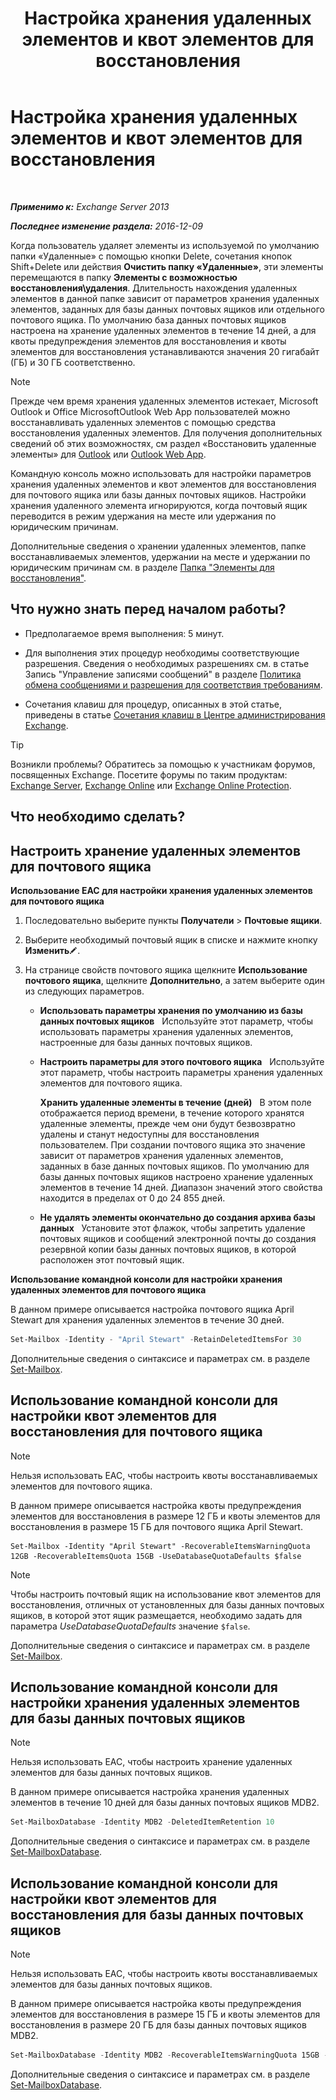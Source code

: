 ﻿---
title: 'Настройка хранения удаленных элементов и квот элементов для восстановления'
TOCTitle: Настройка хранения удаленных элементов и квот элементов для восстановления
ms:assetid: de7d667a-1c93-4364-a4f9-2aa5e3678b12
ms:mtpsurl: https://technet.microsoft.com/ru-ru/library/Ee364752(v=EXCHG.150)
ms:contentKeyID: 50556491
ms.date: 05/22/2018
mtps_version: v=EXCHG.150
ms.translationtype: MT
---

# Настройка хранения удаленных элементов и квот элементов для восстановления

 

_**Применимо к:** Exchange Server 2013_

_**Последнее изменение раздела:** 2016-12-09_

Когда пользователь удаляет элементы из используемой по умолчанию папки «Удаленные» с помощью кнопки Delete, сочетания кнопок Shift+Delete или действия **Очистить папку «Удаленные»**, эти элементы перемещаются в папку **Элементы с возможностью восстановления\\удаления**. Длительность нахождения удаленных элементов в данной папке зависит от параметров хранения удаленных элементов, заданных для базы данных почтовых ящиков или отдельного почтового ящика. По умолчанию база данных почтовых ящиков настроена на хранение удаленных элементов в течение 14 дней, а для квоты предупреждения элементов для восстановления и квоты элементов для восстановления устанавливаются значения 20 гигабайт (ГБ) и 30 ГБ соответственно.

> [!NOTE]  
> Прежде чем время хранения удаленных элементов истекает, Microsoft Outlook и Office MicrosoftOutlook Web App пользователей можно восстанавливать удаленных элементов с помощью средства восстановления удаленных элементов. Для получения дополнительных сведений об этих возможностях, см раздел «Восстановить удаленные элементы» для <a href="https://go.microsoft.com/fwlink/p/?linkid=198206">Outlook</a> или <a href="https://go.microsoft.com/fwlink/p/?linkid=198207">Outlook Web App</a>.


Командную консоль можно использовать для настройки параметров хранения удаленных элементов и квот элементов для восстановления для почтового ящика или базы данных почтовых ящиков. Настройки хранения удаленного элемента игнорируются, когда почтовый ящик переводится в режим удержания на месте или удержания по юридическим причинам.

Дополнительные сведения о хранении удаленных элементов, папке восстанавливаемых элементов, удержании на месте и удержании по юридическим причинам см. в разделе [Папка "Элементы для восстановления"](recoverable-items-folder-exchange-2013-help.md).

## Что нужно знать перед началом работы?

  - Предполагаемое время выполнения: 5 минут.

  - Для выполнения этих процедур необходимы соответствующие разрешения. Сведения о необходимых разрешениях см. в статье Запись "Управление записями сообщений" в разделе [Политика обмена сообщениями и разрешения для соответствия требованиям](messaging-policy-and-compliance-permissions-exchange-2013-help.md).

  - Сочетания клавиш для процедур, описанных в этой статье, приведены в статье [Сочетания клавиш в Центре администрирования Exchange](keyboard-shortcuts-in-the-exchange-admin-center-exchange-online-protection-help.md).

> [!TIP]  
> Возникли проблемы? Обратитесь за помощью к участникам форумов, посвященных Exchange. Посетите форумы по таким продуктам: <a href="https://go.microsoft.com/fwlink/p/?linkid=60612">Exchange Server</a>, <a href="https://go.microsoft.com/fwlink/p/?linkid=267542">Exchange Online</a> или <a href="https://go.microsoft.com/fwlink/p/?linkid=285351">Exchange Online Protection</a>.


## Что необходимо сделать?

## Настроить хранение удаленных элементов для почтового ящика

**Использование EAC для настройки хранения удаленных элементов для почтового ящика**

1.  Последовательно выберите пункты **Получатели** \> **Почтовые ящики**.

2.  Выберите необходимый почтовый ящик в списке и нажмите кнопку **Изменить**![Значок редактирования](images/Bb124582.6f53ccb2-1f13-4c02-bea0-30690e6ea71d(EXCHG.150).gif "Значок редактирования").

3.  На странице свойств почтового ящика щелкните **Использование почтового ящика**, щелкните **Дополнительно**, а затем выберите один из следующих параметров.
    
      - **Использовать параметры хранения по умолчанию из базы данных почтовых ящиков**   Используйте этот параметр, чтобы использовать параметры хранения удаленных элементов, настроенные для базы данных почтовых ящиков.
    
      - **Настроить параметры для этого почтового ящика**   Используйте этот параметр, чтобы настроить параметры хранения удаленных элементов для почтового ящика.
        
        **Хранить удаленные элементы в течение (дней)**   В этом поле отображается период времени, в течение которого хранятся удаленные элементы, прежде чем они будут безвозвратно удалены и станут недоступны для восстановления пользователем. При создании почтового ящика это значение зависит от параметров хранения удаленных элементов, заданных в базе данных почтовых ящиков. По умолчанию для базы данных почтовых ящиков настроено хранение удаленных элементов в течение 14 дней. Диапазон значений этого свойства находится в пределах от 0 до 24 855 дней.
    
      - **Не удалять элементы окончательно до создания архива базы данных**   Установите этот флажок, чтобы запретить удаление почтовых ящиков и сообщений электронной почты до создания резервной копии базы данных почтовых ящиков, в которой расположен этот почтовый ящик.

**Использование командной консоли для настройки хранения удаленных элементов для почтового ящика**

В данном примере описывается настройка почтового ящика April Stewart для хранения удаленных элементов в течение 30 дней.

```powershell
Set-Mailbox -Identity - "April Stewart" -RetainDeletedItemsFor 30
```

Дополнительные сведения о синтаксисе и параметрах см. в разделе [Set-Mailbox](https://technet.microsoft.com/ru-ru/library/bb123981\(v=exchg.150\)).

## Использование командной консоли для настройки квот элементов для восстановления для почтового ящика

> [!NOTE]  
> Нельзя использовать EAC, чтобы настроить квоты восстанавливаемых элементов для почтового ящика.


В данном примере описывается настройка квоты предупреждения элементов для восстановления в размере 12 ГБ и квоты элементов для восстановления в размере 15 ГБ для почтового ящика April Stewart.

    Set-Mailbox -Identity "April Stewart" -RecoverableItemsWarningQuota 12GB -RecoverableItemsQuota 15GB -UseDatabaseQuotaDefaults $false

> [!NOTE]  
> Чтобы настроить почтовый ящик на использование квот элементов для восстановления, отличных от установленных для базы данных почтовых ящиков, в которой этот ящик размещается, необходимо задать для параметра <em>UseDatabaseQuotaDefaults</em> значение <code>$false</code>.


Дополнительные сведения о синтаксисе и параметрах см. в разделе [Set-Mailbox](https://technet.microsoft.com/ru-ru/library/bb123981\(v=exchg.150\)).

## Использование командной консоли для настройки хранения удаленных элементов для базы данных почтовых ящиков

> [!NOTE]  
> Нельзя использовать EAC, чтобы настроить хранение удаленных элементов для базы данных почтовых ящиков.


В данном примере описывается настройка хранения удаленных элементов в течение 10 дней для базы данных почтовых ящиков MDB2.

```powershell
Set-MailboxDatabase -Identity MDB2 -DeletedItemRetention 10
```

Дополнительные сведения о синтаксисе и параметрах см. в разделе [Set-MailboxDatabase](https://technet.microsoft.com/ru-ru/library/bb123971\(v=exchg.150\)).

## Использование командной консоли для настройки квот элементов для восстановления для базы данных почтовых ящиков

> [!NOTE]  
> Нельзя использовать EAC, чтобы настроить квоты восстанавливаемых элементов для базы данных почтовых ящиков.


В данном примере описывается настройка квоты предупреждения элементов для восстановления в размере 15 ГБ и квоты элементов для восстановления в размере 20 ГБ для базы данных почтовых ящиков MDB2.

```powershell
Set-MailboxDatabase -Identity MDB2 -RecoverableItemsWarningQuota 15GB -RecoverableItemsQuota 20GB
```

Дополнительные сведения о синтаксисе и параметрах см. в разделе [Set-MailboxDatabase](https://technet.microsoft.com/ru-ru/library/bb123971\(v=exchg.150\)).

